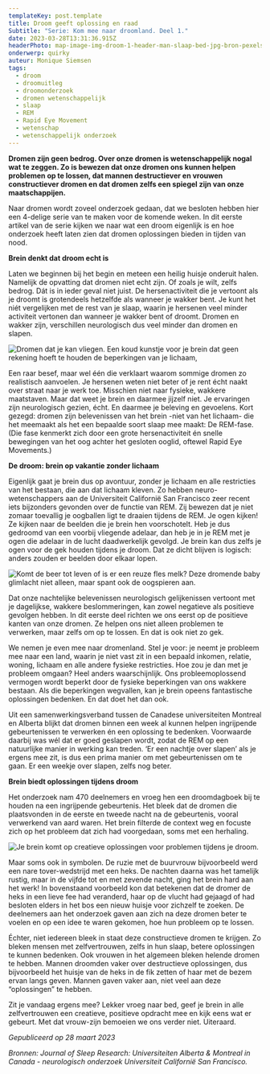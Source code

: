 ```yaml
---
templateKey: post.template
title: Droom geeft oplossing en raad
Subtitle: "Serie: Kom mee naar droomland. Deel 1."
date: 2023-03-28T13:31:36.915Z
headerPhoto: map-image-img-droom-1-header-man-slaap-bed-jpg-bron-pexels-andrea-piacquado-onderschrift-droom-1-header
onderwerp: quirky
auteur: Monique Siemsen
tags:
  - droom
  - droomuitleg
  - droomonderzoek
  - dromen wetenschappelijk
  - slaap
  - REM
  - Rapid Eye Movement
  - wetenschap
  - wetenschappelijk onderzoek
---
```

**Dromen zijn geen bedrog. Over onze dromen is wetenschappelijk nogal wat te zeggen. Zo is bewezen dat onze dromen ons kunnen helpen problemen op te lossen, dat mannen destructiever en vrouwen constructiever dromen en dat dromen zelfs een spiegel zijn van onze maatschappijen.** 



Naar dromen wordt zoveel onderzoek gedaan, dat we besloten hebben hier een 4-delige serie van te maken voor de komende weken. In dit eerste artikel van de serie kijken we naar wat een droom eigenlijk is en hoe onderzoek heeft laten zien dat dromen oplossingen bieden in tijden van nood. 



**Brein denkt dat droom echt is**

Laten we beginnen bij het begin en meteen een heilig huisje onderuit halen. Namelijk de opvatting dat dromen niet echt zijn. Of zoals je wilt, zelfs bedrog. Dát is in ieder geval niet juist. De hersenactiviteit die je vertoont als je droomt is grotendeels hetzelfde als wanneer je wakker bent. Je kunt het niét vergelijken met de rest van je slaap, waarin je hersenen veel minder activiteit vertonen dan wanneer je wakker bent of droomt. Dromen en wakker zijn, verschillen neurologisch dus veel minder dan dromen en slapen. 

![Dromen dat je kan vliegen. Een koud kunstje voor je brein dat geen rekening hoeft te houden de beperkingen van je lichaam,](/img/droom-1-vrouw-vliegen.jpg "Pixabay.com")

Een raar besef, maar wel één die verklaart waarom sommige dromen zo realistisch aanvoelen. Je hersenen weten niet beter of je rent écht naakt over straat naar je werk toe. Misschien niet naar fysieke, wakkere maatstaven. Maar dat weet je brein en daarmee jijzelf niet. Je ervaringen zijn neurologisch gezien, écht. En daarmee je beleving en gevoelens. Kort gezegd: dromen zijn belevenissen van het brein -niet van het lichaam- die het meemaakt als het een bepaalde soort slaap mee maakt: De REM-fase. (Die fase kenmerkt zich door een grote hersenactiviteit én snelle bewegingen van het oog achter het gesloten ooglid, oftewel Rapid Eye Movements.)



**De droom: brein op vakantie zonder lichaam**

Eigenlijk gaat je brein dus op avontuur, zonder je lichaam en alle restricties van het bestaan, die aan dat lichaam kleven. Zo hebben neuro-wetenschappers aan de Universiteit Californië San Francisco zeer recent iets bijzonders gevonden over de functie van REM. Zij bewezen dat je niet zomaar toevallig je oogballen ligt te draaien tijdens de REM. Je ogen kijken! Ze kijken naar de beelden die je brein hen voorschotelt. Heb je dus gedroomd van een voorbij vliegende adelaar, dan heb je in je REM met je ogen die adelaar in de lucht daadwerkelijk gevolgd. Je brein kan dus zelfs je ogen voor de gek houden tijdens je droom. Dat ze dicht blijven is logisch: anders zouden er beelden door elkaar lopen. 

![Komt de beer tot leven of is er een reuze fles melk? Deze dromende baby glimlacht niet alleen, maar spant ook de oogspieren aan.](/img/droom-1-slaap-baby-lachen.jpg "Pixabay.com")

Dat onze nachtelijke belevenissen neurologisch gelijkenissen vertoont met je dagelijkse, wakkere beslommeringen, kan zowel negatieve als positieve gevolgen hebben. In dit eerste deel richten we ons eerst op de positieve kanten van onze dromen. Ze helpen ons niet alleen problemen te verwerken, maar zelfs om op te lossen. En dat is ook niet zo gek. 

We nemen je even mee naar dromenland. Stel je voor: je neemt je probleem mee naar een land, waarin je niet vast zit in een bepaald inkomen, relatie, woning, lichaam en alle andere fysieke restricties. Hoe zou je dan met je probleem omgaan? Heel anders waarschijnlijk. Ons probleemoplossend vermogen wordt beperkt door de fysieke beperkingen van ons wakkere bestaan. Als die beperkingen wegvallen, kan je brein opeens fantastische oplossingen bedenken. En dat doet het dan ook.

Uit een samenwerkingsverband tussen de Canadese universiteiten Montreal en Alberta blijkt dat dromen binnen een week al kunnen helpen ingrijpende gebeurtenissen te verwerken én een oplossing te bedenken. Voorwaarde daarbij was wél dat er goed geslapen wordt, zodat de REM op een natuurlijke manier in werking kan treden. ‘Er een nachtje over slapen’ als je ergens mee zit, is dus een prima manier om met gebeurtenissen om te gaan. Er een weekje over slapen, zelfs nog beter. 



**Brein biedt oplossingen tijdens droom**

Het onderzoek nam 470 deelnemers en vroeg hen een droomdagboek bij te houden na een ingrijpende gebeurtenis. Het bleek dat de dromen die plaatsvonden in de eerste en tweede nacht na de gebeurtenis, vooral verwerkend van aard waren. Het brein filterde de context weg en focuste zich op het probleem dat zich had voorgedaan, soms met een herhaling. 

![Je brein komt op creatieve oplossingen voor problemen tijdens je droom.](/img/droom-weiland-bed-maan.jpg "Pixabay.com")

Maar soms ook in symbolen. De ruzie met de buurvrouw bijvoorbeeld werd een nare tover-wedstrijd met een heks. De nachten daarna was het tamelijk rustig, maar in de vijfde tot en met zevende nacht, ging het brein hard aan het werk! In bovenstaand voorbeeld kon dat betekenen dat de dromer de heks in een lieve fee had veranderd, haar op de vlucht had gejaagd of had besloten elders in het bos een nieuw huisje voor zichzelf te zoeken. De deelnemers aan het onderzoek gaven aan zich na deze dromen beter te voelen en op een idee te waren gekomen, hoe hun probleem op te lossen.



Échter, niet iedereen bleek in staat deze constructieve dromen te krijgen. Zo bleken mensen met zelfvertrouwen, zelfs in hun slaap, betere oplossingen te kunnen bedenken. Ook vrouwen in het algemeen bleken helende dromen te hebben. Mannen droomden vaker over destructieve oplossingen, dus bijvoorbeeld het huisje van de heks in de fik zetten of haar met de bezem ervan langs geven. Mannen gaven vaker aan, niet veel aan deze “oplossingen” te hebben.



Zit je vandaag ergens mee? Lekker vroeg naar bed, geef je brein in alle zelfvertrouwen een creatieve, positieve opdracht mee en kijk eens wat er gebeurt. Met dat vrouw-zijn bemoeien we ons verder niet. Uiteraard.



*Gepubliceerd op 28 maart 2023*

*Bronnen: Journal of Sleep Research: Universiteiten Alberta & Montreal in Canada - neurologisch onderzoek Universiteit Californië San Francisco.*